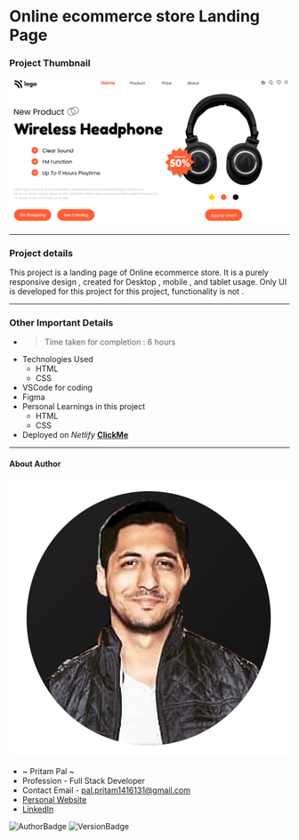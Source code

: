 # Online ecommerce store Landing Page 

### Project Thumbnail

![ImageThumbnail](./thumbnail.png)
***
### Project details
This project is a landing page of Online ecommerce store. It is a purely responsive design , created for Desktop , mobile , and tablet usage. Only UI is developed for this project for this project, functionality is not .


***
### Other Important Details
- >Time taken for completion : 6 hours
- Technologies Used
  - HTML
  - CSS
- VSCode for coding
- Figma
- Personal Learnings in this project 
    - HTML
    - CSS 
- Deployed on *Netlify*  **[ClickMe](https://orange-ecommerce.netlify.app/)** 
*** 
#### About Author
![AuthorImage](./circle-profile-pic.png)
- ~ Pritam Pal ~
- Profession - Full Stack Developer
- Contact Email - pal.pritam1416131@gmail.com
- [Personal Website](#)
- [LinkedIn](https://www.linkedin.com/in/pritampal1/)  

![AuthorBadge](https://img.shields.io/badge/Author-Pritam-yellow)
![VersionBadge](https://img.shields.io/badge/Version-1.0.0-lightgrey)
